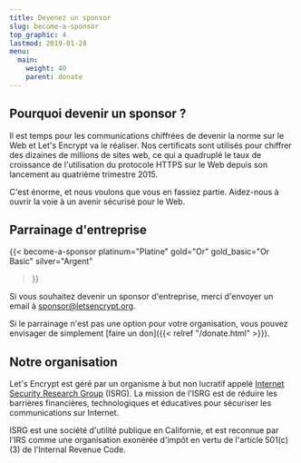 ```yaml
---
title: Devenez un sponsor
slug: become-a-sponsor
top_graphic: 4
lastmod: 2019-01-28
menu:
  main:
    weight: 40
    parent: donate
---
```


## Pourquoi devenir un sponsor ?

Il est temps pour les communications chiffrées de devenir la norme sur le Web et Let's Encrypt va le réaliser. Nos certificats sont utilisés pour chiffrer des dizaines de millions de sites web, ce qui a quadruplé le taux de croissance de l'utilisation du protocole HTTPS sur le Web depuis son lancement au quatrième trimestre 2015.

 C'est énorme, et nous voulons que vous en fassiez partie. Aidez-nous à ouvrir la voie à un avenir sécurisé pour le Web.

## Parrainage d'entreprise

{{< become-a-sponsor
  platinum="Platine"
  gold="Or"
  gold_basic="Or Basic"
  silver="Argent"
>}}

Si vous souhaitez devenir un sponsor d'entreprise, merci d'envoyer un email à [sponsor@letsencrypt.org](mailto:sponsor@letsencrypt.org).

Si le parrainage n'est pas une option pour votre organisation, vous pouvez envisager de simplement [faire un don]({{< relref "/donate.html" >}}).

## Notre organisation

Let's Encrypt est géré par un organisme à but non lucratif appelé [Internet Security Research Group](https://www.abetterinternet.org/) (ISRG). La mission de l'ISRG est de réduire les barrières financières, technologiques et éducatives pour sécuriser les communications sur Internet.

ISRG est une société d'utilité publique en Californie, et est reconnue par l'IRS comme une organisation exonérée d'impôt en vertu de l'article 501(c)(3) de l'Internal Revenue Code.
